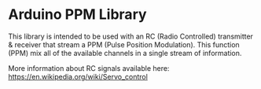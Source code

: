 # Arduino PPM Library

This library is intended to be used with an RC (Radio Controlled) transmitter & receiver that stream a PPM (Pulse Position Modulation). This function (PPM) mix all of the available channels in a single stream of information.

More information about RC signals available here: https://en.wikipedia.org/wiki/Servo_control
